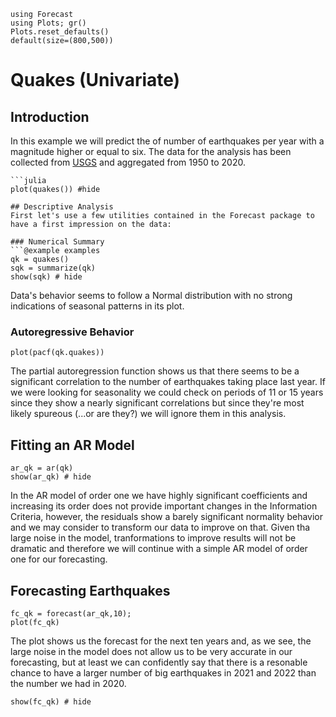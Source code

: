 ```@setup examples
using Forecast
using Plots; gr()
Plots.reset_defaults()
default(size=(800,500))
```
# Quakes (Univariate)

## Introduction
In this example we will predict the of number of earthquakes per year with a magnitude higher or equal to six. The data for the analysis has been collected from [USGS](https://earthquake.usgs.gov/) and aggregated from 1950 to 2020.

```@example examples
```julia
plot(quakes()) #hide
```
```
## Descriptive Analysis
First let's use a few utilities contained in the Forecast package to have a first impression on the data:

### Numerical Summary
```@example examples
qk = quakes()
sqk = summarize(qk)
show(sqk) # hide
```
Data's behavior seems to follow a Normal distribution with no strong indications of seasonal patterns in its plot.

### Autoregressive Behavior
```@example examples
plot(pacf(qk.quakes))
```
The partial autoregression function shows us that there seems to be a significant correlation to the number of earthquakes taking place last year. If we were looking for seasonality we could check on periods of 11 or 15 years since they show a nearly significant correlations but since they're most likely spureous (...or are they?) we will ignore them in this analysis.

## Fitting an AR Model
```@example examples
ar_qk = ar(qk)
show(ar_qk) # hide
```
In the AR model of order one we have highly significant coefficients and increasing its order does not provide important changes in the Information Criteria, however, the residuals show a barely significant normality behavior and we may consider to transform our data to improve on that. 
Given tha large noise in the model, tranformations to improve results will not be dramatic and therefore we will continue with a simple AR model of order one for our forecasting.


## Forecasting Earthquakes
```@example examples
fc_qk = forecast(ar_qk,10);
plot(fc_qk)
```
The plot shows us the forecast for the next ten years and, as we see, the large noise in the model does not allow us to be very accurate in our forecasting, but at least we can confidently say that there is a resonable chance to have a larger number of big earthquakes in 2021 and 2022 than the number we had in 2020.

```@example examples
show(fc_qk) # hide
```
